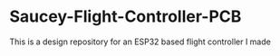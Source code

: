 # Saucey-Flight-Controller-PCB
This is a design repository for an ESP32 based flight controller I made
